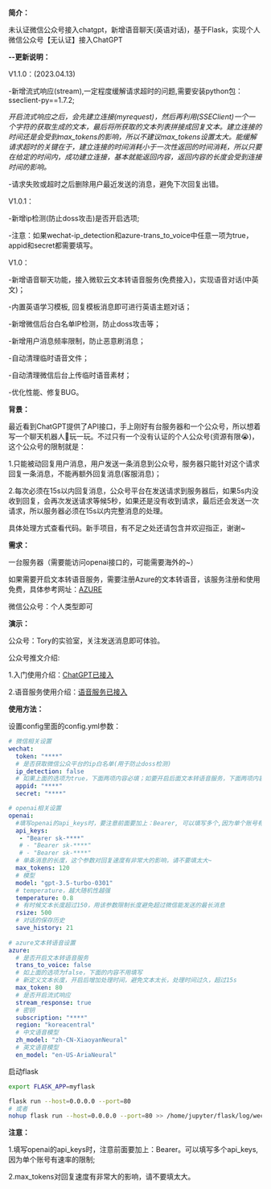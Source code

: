**简介：**

未认证微信公众号接入chatgpt，新增语音聊天(英语对话)，基于Flask，实现个人微信公众号【无认证】接入ChatGPT

**--更新说明：**

  V1.1.0：(2023.04.13)
  
  -新增流式响应(stream),一定程度缓解请求超时的问题,需要安装python包：sseclient-py==1.7.2;
      
   *开启流式响应之后，会先建立连接(myrequest)，然后再利用(SSEClient)一个一个字符的获取生成的文本，最后将所获取的文本列表拼接成回复文本。建立连接的时间还是会受到max_tokens的影响，所以不建议max_tokens设置太大。能缓解请求超时的关键在于，建立连接的时间消耗小于一次性返回的时间消耗，所以只要在给定的时间内，成功建立连接，基本就能返回内容，返回内容的长度会受到连接时间的影响。*
      
  -请求失败或超时之后删除用户最近发送的消息，避免下次回复出错。
 

  V1.0.1：
  
  -新增ip检测(防止doss攻击)是否开启选项;
  
  -注意：如果wechat-ip_detection和azure-trans_to_voice中任意一项为true，appid和secret都需要填写。
  
  V1.0：
  
  -新增语音聊天功能，接入微软云文本转语音服务(免费接入)，实现语音对话(中英文)；
  
  -内置英语学习模板, 回复模板消息即可进行英语主题对话；
  
  -新增微信后台白名单IP检测，防止doss攻击等；
  
  -新增用户消息频率限制，防止恶意刷消息；
  
  -自动清理临时语音文件；
  
  -自动清理微信后台上传临时语音素材；
  
  -优化性能、修复BUG。

**背景：**

最近看到ChatGPT提供了API接口，手上刚好有台服务器和一个公众号，所以想着写一个聊天机器人🤖玩一玩。不过只有一个没有认证的个人公众号(资源有限😭)，这个公众号的限制就是：

1.只能被动回复用户消息，用户发送一条消息到公众号，服务器只能针对这个请求回复一条消息，不能再额外回复消息(客服消息)；

2.每次必须在15s以内回复消息，公众号平台在发送请求到服务器后，如果5s内没收到回复，会再次发送请求等候5秒，如果还是没有收到请求，最后还会发送一次请求，所以服务器必须在15s以内完整消息的处理。

具体处理方式查看代码。新手项目，有不足之处还请包含并欢迎指正，谢谢~

**需求：**

一台服务器（需要能访问openai接口的，可能需要海外的~）

如果需要开启文本转语音服务，需要注册Azure的文本转语音，该服务注册和使用免费，具体参考网址：[AZURE](https://azure.microsoft.com/en-us/products/cognitive-services/text-to-speech/)

微信公众号：个人类型即可

**演示：**

公众号：Tory的实验室，关注发送消息即可体验。

公众号推文介绍:

  1.入门使用介绍：[ChatGPT已接入](https://mp.weixin.qq.com/s/KOIkDTAEnIW_0uwM3iS-0g)

  2.语音服务使用介绍：[语音服务已接入](https://mp.weixin.qq.com/s/cEaqzOFzXGNFm7yd4zWwBw)


**使用方法：**

设置config里面的config.yml参数：

```yml
# 微信相关设置
wechat:
  token: "****"
  # 是否获取微信公众平台的ip白名单(用于防止doss检测)
  ip_detection: false
  # 如果上面的选项为true，下面两项内容必填；如要开启后面文本转语音服务，下面两项内容必填
  appid: "****"
  secret: "****"

# openai相关设置
openai:
  #填写openai的api_keys时，要注意前面要加上：Bearer, 可以填写多个,因为单个账号有速率的限制
  api_keys:
   - "Bearer sk-****"
   # - "Bearer sk-****"
   # - "Bearer sk-****"
  # 单条消息的长度，这个参数对回复速度有非常大的影响，请不要填太大~
  max_tokens: 120
  # 模型
  model: "gpt-3.5-turbo-0301"
  # temperature，越大随机性越强
  temperature: 0.8
  # 有时候文本长度超过150，用该参数限制长度避免超过微信能发送的最长消息
  rsize: 500
  # 对话的保存历史
  save_history: 21
  
# azure文本转语音设置
azure:
  # 是否开启文本转语音服务
  trans_to_voice: false
  # 如上面的选项为false，下面的内容不用填写
  # 新定义文本长度，开启后增加处理时间，避免文本太长，处理时间过久，超过15s
  max_token: 80
  # 是否开启流式响应
  stream_response: true
  # 密钥
  subscription: "****"
  region: "koreacentral"
  # 中文语音模型
  zh_model: "zh-CN-XiaoyanNeural"
  # 英文语音模型
  en_model: "en-US-AriaNeural"
```

启动flask

```sh
export FLASK_APP=myflask

flask run --host=0.0.0.0 --port=80
# 或者
nohup flask run --host=0.0.0.0 --port=80 >> /home/jupyter/flask/log/wechat.log 2>&1 &
```

**注意：**

1.填写openai的api_keys时，注意前面要加上：Bearer。可以填写多个api_keys,因为单个账号有速率的限制;

2.max_tokens对回复速度有非常大的影响，请不要填太大。

